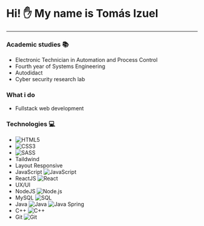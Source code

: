 # Hi! :hand: My name is **Tomás Izuel**
___
### Academic studies :books:
* Electronic Technician in Automation and Process Control
* Fourth year of Systems Engineering
* Autodidact
* Cyber ​​security research lab

### What i do
* Fullstack web development

### Technologies :computer:
* ![HTML5](https://img.shields.io/badge/-HTML5-000000?style=flat&logo=html5)
* ![CSS3](https://img.shields.io/badge/-CSS3-000000?style=flat&logo=css3)
* ![SASS](https://img.shields.io/badge/-SASS-000000?style=flat&logo=SASS)
* Taildwind
* Layout Responsive
* JavaScript ![JavaScript](https://img.shields.io/badge/-JavaScript-000000?style=flat&logo=javascript)
* ReactJS ![React](https://img.shields.io/badge/-React-222222?style=flat&logo=React&logoColor=61DAFB)
* UX/UI
* NodeJS ![Node.js](https://img.shields.io/badge/-Node.js-222222?style=flat&logo=node.js&logoColor=339933)
* MySQL ![SQL](https://img.shields.io/badge/-SQL-000000?style=flat&logo=postgresql)
* Java ![Java](https://img.shields.io/badge/-Java-000000?style=flat&logo=java) ![Java Spring](https://img.shields.io/badge/-Spring-222222?style=flat&logo=spring&logoColor=6DB33F)
* C++ ![C++](https://img.shields.io/badge/-C++-000000?style=flat&logo=c%2B%2B)
* Git ![Git](https://img.shields.io/badge/-Git-222222?style=flat&logo=git&logoColor=F05032)
